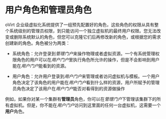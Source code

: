 # 用户角色和管理员角色

oVirt 企业级虚拟化系统提供了一组预先配置好的角色，这些角色的权限从具有整个系统级别的管理员权限，到只能访问一个独立虚拟机的最终用户权限。您无法改变或删除系统默认的角色，但您可以克隆它们后再修改新的角色，或根据您的需求创建新的角色。角色被分为两类：

* 系统角色：允许登录到*管理门户*来操作物理或者虚拟资源。一个有系统管理权限角色的用户可以在*用户门户*里执行角色所允许的操作，但是不会影响到用户能在*用户门户*能看到的资源。

* 用户角色：允许用户登录到*用户门户*来管理或者访问虚拟机与模板。一个用户角色决定了该角色的用户能在*用户门户*看到什么样的资源，用户所赋予的管理员角色决定了该用户在*用户门户*能否对看得到的资源做操作


例如，如果你对某一个集群有**管理员**角色，你可以在*管理门户*下管理该集群下的所有虚拟机。但是，你不能在*用户门户*访问到这里面的任何一台虚拟机，这需要一个**用户**角色。

